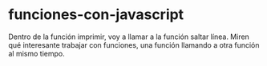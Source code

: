 # funciones-con-javascript
Dentro de la función imprimir, voy a llamar a la función saltar línea. Miren qué interesante trabajar con funciones, una función llamando a otra función al mismo tiempo.
